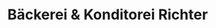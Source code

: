 ---
title: "Bäckerei & Konditorei Richter"
url: /dessau-rosslau/baeckerei-und-konditorei-richter/
shop: Bäckerei
---